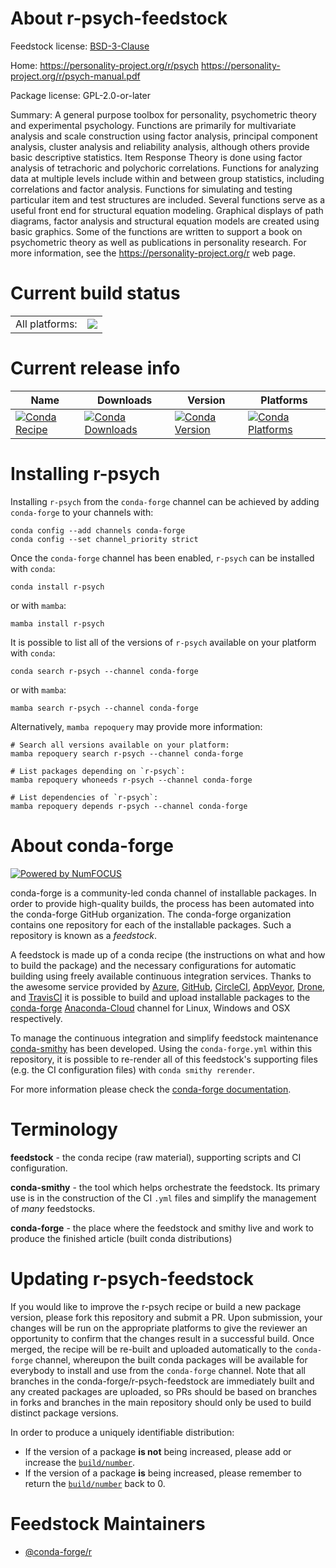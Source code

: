 About r-psych-feedstock
=======================

Feedstock license: [BSD-3-Clause](https://github.com/conda-forge/r-psych-feedstock/blob/main/LICENSE.txt)

Home: https://personality-project.org/r/psych https://personality-project.org/r/psych-manual.pdf

Package license: GPL-2.0-or-later

Summary: A general purpose toolbox for personality, psychometric theory and experimental psychology.   Functions are primarily for multivariate analysis and scale construction using factor analysis, principal component analysis, cluster analysis and reliability analysis, although others provide basic descriptive statistics. Item Response Theory is done using  factor analysis of tetrachoric and polychoric correlations. Functions for analyzing data at multiple levels include within and between group statistics, including correlations and factor analysis.   Functions for simulating and testing particular item and test structures are included. Several functions  serve as a useful front end for structural equation modeling.  Graphical displays of path diagrams, factor analysis and structural equation models are created using basic graphics. Some of the functions are written to support a book on psychometric theory as well as publications in personality research. For more information, see the <https://personality-project.org/r> web page.

Current build status
====================


<table><tr><td>All platforms:</td>
    <td>
      <a href="https://dev.azure.com/conda-forge/feedstock-builds/_build/latest?definitionId=1478&branchName=main">
        <img src="https://dev.azure.com/conda-forge/feedstock-builds/_apis/build/status/r-psych-feedstock?branchName=main">
      </a>
    </td>
  </tr>
</table>

Current release info
====================

| Name | Downloads | Version | Platforms |
| --- | --- | --- | --- |
| [![Conda Recipe](https://img.shields.io/badge/recipe-r--psych-green.svg)](https://anaconda.org/conda-forge/r-psych) | [![Conda Downloads](https://img.shields.io/conda/dn/conda-forge/r-psych.svg)](https://anaconda.org/conda-forge/r-psych) | [![Conda Version](https://img.shields.io/conda/vn/conda-forge/r-psych.svg)](https://anaconda.org/conda-forge/r-psych) | [![Conda Platforms](https://img.shields.io/conda/pn/conda-forge/r-psych.svg)](https://anaconda.org/conda-forge/r-psych) |

Installing r-psych
==================

Installing `r-psych` from the `conda-forge` channel can be achieved by adding `conda-forge` to your channels with:

```
conda config --add channels conda-forge
conda config --set channel_priority strict
```

Once the `conda-forge` channel has been enabled, `r-psych` can be installed with `conda`:

```
conda install r-psych
```

or with `mamba`:

```
mamba install r-psych
```

It is possible to list all of the versions of `r-psych` available on your platform with `conda`:

```
conda search r-psych --channel conda-forge
```

or with `mamba`:

```
mamba search r-psych --channel conda-forge
```

Alternatively, `mamba repoquery` may provide more information:

```
# Search all versions available on your platform:
mamba repoquery search r-psych --channel conda-forge

# List packages depending on `r-psych`:
mamba repoquery whoneeds r-psych --channel conda-forge

# List dependencies of `r-psych`:
mamba repoquery depends r-psych --channel conda-forge
```


About conda-forge
=================

[![Powered by
NumFOCUS](https://img.shields.io/badge/powered%20by-NumFOCUS-orange.svg?style=flat&colorA=E1523D&colorB=007D8A)](https://numfocus.org)

conda-forge is a community-led conda channel of installable packages.
In order to provide high-quality builds, the process has been automated into the
conda-forge GitHub organization. The conda-forge organization contains one repository
for each of the installable packages. Such a repository is known as a *feedstock*.

A feedstock is made up of a conda recipe (the instructions on what and how to build
the package) and the necessary configurations for automatic building using freely
available continuous integration services. Thanks to the awesome service provided by
[Azure](https://azure.microsoft.com/en-us/services/devops/), [GitHub](https://github.com/),
[CircleCI](https://circleci.com/), [AppVeyor](https://www.appveyor.com/),
[Drone](https://cloud.drone.io/welcome), and [TravisCI](https://travis-ci.com/)
it is possible to build and upload installable packages to the
[conda-forge](https://anaconda.org/conda-forge) [Anaconda-Cloud](https://anaconda.org/)
channel for Linux, Windows and OSX respectively.

To manage the continuous integration and simplify feedstock maintenance
[conda-smithy](https://github.com/conda-forge/conda-smithy) has been developed.
Using the ``conda-forge.yml`` within this repository, it is possible to re-render all of
this feedstock's supporting files (e.g. the CI configuration files) with ``conda smithy rerender``.

For more information please check the [conda-forge documentation](https://conda-forge.org/docs/).

Terminology
===========

**feedstock** - the conda recipe (raw material), supporting scripts and CI configuration.

**conda-smithy** - the tool which helps orchestrate the feedstock.
                   Its primary use is in the construction of the CI ``.yml`` files
                   and simplify the management of *many* feedstocks.

**conda-forge** - the place where the feedstock and smithy live and work to
                  produce the finished article (built conda distributions)


Updating r-psych-feedstock
==========================

If you would like to improve the r-psych recipe or build a new
package version, please fork this repository and submit a PR. Upon submission,
your changes will be run on the appropriate platforms to give the reviewer an
opportunity to confirm that the changes result in a successful build. Once
merged, the recipe will be re-built and uploaded automatically to the
`conda-forge` channel, whereupon the built conda packages will be available for
everybody to install and use from the `conda-forge` channel.
Note that all branches in the conda-forge/r-psych-feedstock are
immediately built and any created packages are uploaded, so PRs should be based
on branches in forks and branches in the main repository should only be used to
build distinct package versions.

In order to produce a uniquely identifiable distribution:
 * If the version of a package **is not** being increased, please add or increase
   the [``build/number``](https://docs.conda.io/projects/conda-build/en/latest/resources/define-metadata.html#build-number-and-string).
 * If the version of a package **is** being increased, please remember to return
   the [``build/number``](https://docs.conda.io/projects/conda-build/en/latest/resources/define-metadata.html#build-number-and-string)
   back to 0.

Feedstock Maintainers
=====================

* [@conda-forge/r](https://github.com/conda-forge/r/)

